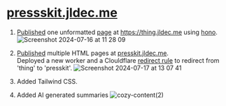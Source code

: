 # [pressskit.jldec.me](https://presskit.jldec.me/)

1. [Published](https://presskit.jldec.me/new-thing) one unformatted [page](content/new-thing.md) at https://thing.jldec.me using [hono](https://hono.dev/).
  ![Screenshot 2024-07-16 at 11 28 09](https://github.com/user-attachments/assets/fea0cc4e-125b-4f14-84a6-c4b19385bc8d)

2. [Published](https://presskit.jldec.me/) multiple HTML pages at [presskit.jldec.me](https://presskit.jldec.me).  
   Deployed a new worker and a Clouldflare [redirect rule](https://developers.cloudflare.com/rules/url-forwarding/single-redirects/examples/#redirect-all-requests-to-a-different-hostname) to redirect from 'thing' to 'presskit'.
  ![Screenshot 2024-07-17 at 13 07 41](https://github.com/user-attachments/assets/d43e5f3f-3d29-485d-882f-11a64c997213)

3. Added Tailwind CSS.

4. Added AI generated summaries
   ![cozy-content(2)](https://github.com/user-attachments/assets/43694062-5fcf-41a8-b2cb-45f201a6caf0)

